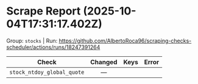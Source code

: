 # Scrape Report (2025-10-04T17:31:17.402Z)

Group: `stocks`  |  Run: https://github.com/AlbertoRoca96/scraping-checks-scheduler/actions/runs/18247391264

| Check | Changed | Keys | Error |
|---|:---:|:--|:--|
| `stock_ntdoy_global_quote` | — |  |  |
